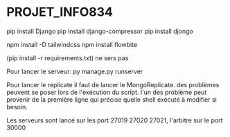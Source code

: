 # PROJET_INFO834

pip install Django
pip install django-compressor
pip install djongo

npm install -D tailwindcss
npm install flowbite




(pip install -r requirements.txt) ne sers pas 

Pour lancer le serveur:
py manage.py runserver

Pour lancer le replicate il faut de lancer le MongoReplicate.
des problèmes peuvent se poser lors de l'exécution du script. l'un des problème peut provenir de la première ligne qui précise quelle shell exécuté à modifier si besoin.

Les serveurs sont lancé sur les port 27019 27020 27021, l'arbitre sur le port 30000 
